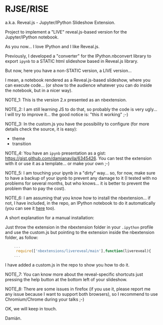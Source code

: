 RJSE/RISE 
=========

a.k.a. Reveal.js - Jupyter/IPython Slideshow Extension.

Project to implement a "LIVE" reveal.js-based version for the Jupyter/IPython notebook.

As you now... I love IPython and I like Reveal.js.

Previously, I developed a "converter" for the IPython.nbconvert library to export `ipynb` to a STATIC html slideshow based in Reveal.js library.

But now, here you have a non-STATIC version, a LIVE version... 

I mean, a notebook rendered as a Reveal.js-based slideshow, where you can execute code... (or show to the audience whatever you can do inside the notebook, but in a nicer way).

NOTE_1: This is the version 2.x presented as an nbextension.

NOTE_2: I am still learning JS to do that, so probably the code is very ugly... 
I will try to improve it... the good notice is: "this it working" ;-)

NOTE_3: In the custom.js you have the possibility to configure (for more details check the source, it is easy):

  * theme
  * transition
 
NOTE_4: You have an `ipynb` presentation as a gist: https://gist.github.com/damianavila/6345426. You can test the extension with it or use it as a template... or make your own ;-)

NOTE_5: I am touching your ipynb in a "dirty" way... so, for now, make sure to have a backup of your ipynb to prevent any damage to it (I tested with no problems for several months, but who knows... it is better to prevent the problem than to pay the cost).

NOTE_6: I am assuming that you know how to install the nbextension... if not, I have included, in the repo, an IPython notebook to do it automatically (you can see it [here]() too).

A short explanation for a manual installation:

Just throw the extension in the nbextension folder in your `.ipython` profile and use the custom.js but pointing to the extension inside the nbextension folder, as follow:

```javascript
    ...
     require(['nbextensions/livereveal/main'],function(livereveal){
    ...
```

I have added a custom.js in the repo to show you how to do it.

NOTE_7: You can know more about the reveal-specific shortcuts just pressing the help button at the bottom left of your slideshow.
 
NOTE_8: There are some issues in firefox (if you use it, please report me any issue because I want to support both browsers), so I recommend to use Chromium/Chrome during your talks ;-) 

OK, we will keep in touch.

Damián.
